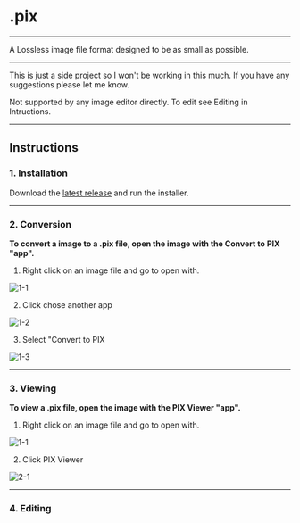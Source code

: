 # .pix
---
A Lossless image file format designed to be as small as possible.

---
This is just a side project so I won't be working in this much. If you have any suggestions please let me know.

Not supported by any image editor directly.
To edit see Editing in Intructions.

---
## Instructions
### 1. Installation
Download the [latest release](https://github.com/FatalMistake02/.pix/releases/latest) and run the installer.

---
### 2. Conversion
**To convert a image to a .pix file, open the image with the Convert to PIX "app".**

1. Right click on an image file and go to open with.

![1-1](https://github.com/FatalMistake02/.pix/blob/master/screenshots/1-1.png?raw=true)
 
2. Click chose another app

![1-2](https://github.com/FatalMistake02/.pix/blob/master/screenshots/1-2.png?raw=true)

3. Select "Convert to PIX

![1-3](https://github.com/FatalMistake02/.pix/blob/master/screenshots/1-3.png?raw=true)

---
### 3. Viewing

**To view a .pix file, open the image with the PIX Viewer "app".**

1. Right click on an image file and go to open with.

![1-1](https://github.com/FatalMistake02/.pix/blob/master/screenshots/1-1.png?raw=true)
 
2. Click PIX Viewer

![2-1](https://github.com/FatalMistake02/.pix/blob/master/screenshots/2-1.png?raw=true)

---
### 4. Editing
